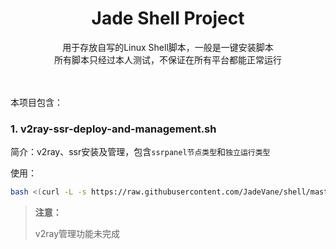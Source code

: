 <h1 align="center">Jade Shell Project</h1>

<p align="center">
  用于存放自写的Linux Shell脚本，一般是一键安装脚本
  <br>所有脚本只经过本人测试，不保证在所有平台都能正常运行
</p>
<br>
<br>
本项目包含：

### 1. v2ray-ssr-deploy-and-management.sh

简介：v2ray、ssr安装及管理，包含`ssrpanel节点类型`和`独立运行类型`

使用：

```bash
bash <(curl -L -s https://raw.githubusercontent.com/JadeVane/shell/master/shell/v2ray-ssr-deploy.sh)
```

> **注意：**
>
> v2ray管理功能未完成
